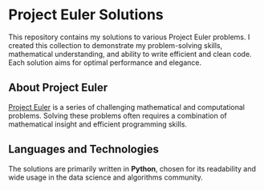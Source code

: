 # Project Euler Solutions

This repository contains my solutions to various Project Euler problems. I created this collection to demonstrate my problem-solving skills, mathematical understanding, and ability to write efficient and clean code. Each solution aims for optimal performance and elegance.

## About Project Euler

[Project Euler](https://projecteuler.net/) is a series of challenging mathematical and computational problems. Solving these problems often requires a combination of mathematical insight and efficient programming skills. 

## Languages and Technologies

The solutions are primarily written in **Python**, chosen for its readability and wide usage in the data science and algorithms community.
